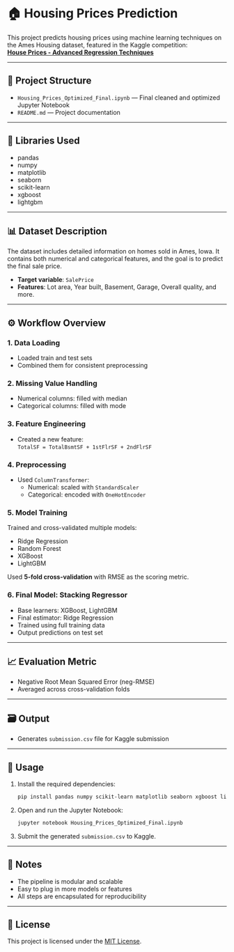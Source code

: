# 🏠 Housing Prices Prediction

This project predicts housing prices using machine learning techniques on the Ames Housing dataset, featured in the Kaggle competition:  
**[House Prices - Advanced Regression Techniques](https://www.kaggle.com/c/house-prices-advanced-regression-techniques)**

---

## 📁 Project Structure

- `Housing_Prices_Optimized_Final.ipynb` — Final cleaned and optimized Jupyter Notebook  
- `README.md` — Project documentation

---

## 🧰 Libraries Used

- pandas  
- numpy  
- matplotlib  
- seaborn  
- scikit-learn  
- xgboost  
- lightgbm

---

## 📊 Dataset Description

The dataset includes detailed information on homes sold in Ames, Iowa. It contains both numerical and categorical features, and the goal is to predict the final sale price.

- **Target variable**: `SalePrice`
- **Features**: Lot area, Year built, Basement, Garage, Overall quality, and more.

---

## ⚙️ Workflow Overview

### 1. Data Loading

- Loaded train and test sets
- Combined them for consistent preprocessing

### 2. Missing Value Handling

- Numerical columns: filled with median  
- Categorical columns: filled with mode

### 3. Feature Engineering

- Created a new feature:  
  `TotalSF = TotalBsmtSF + 1stFlrSF + 2ndFlrSF`

### 4. Preprocessing

- Used `ColumnTransformer`:
  - Numerical: scaled with `StandardScaler`
  - Categorical: encoded with `OneHotEncoder`

### 5. Model Training

Trained and cross-validated multiple models:

- Ridge Regression  
- Random Forest  
- XGBoost  
- LightGBM  

Used **5-fold cross-validation** with RMSE as the scoring metric.

### 6. Final Model: Stacking Regressor

- Base learners: XGBoost, LightGBM  
- Final estimator: Ridge Regression  
- Trained using full training data  
- Output predictions on test set

---

## 📈 Evaluation Metric

- Negative Root Mean Squared Error (neg-RMSE)  
- Averaged across cross-validation folds

---

## 🗃️ Output

- Generates `submission.csv` file for Kaggle submission

---

## 🚀 Usage

1. Install the required dependencies:

   ```bash
   pip install pandas numpy scikit-learn matplotlib seaborn xgboost lightgbm
   ```

2. Open and run the Jupyter Notebook:

   ```bash
   jupyter notebook Housing_Prices_Optimized_Final.ipynb
   ```

3. Submit the generated `submission.csv` to Kaggle.

---

## 📌 Notes

- The pipeline is modular and scalable  
- Easy to plug in more models or features  
- All steps are encapsulated for reproducibility

---

## 📜 License

This project is licensed under the [MIT License](https://opensource.org/licenses/MIT).
